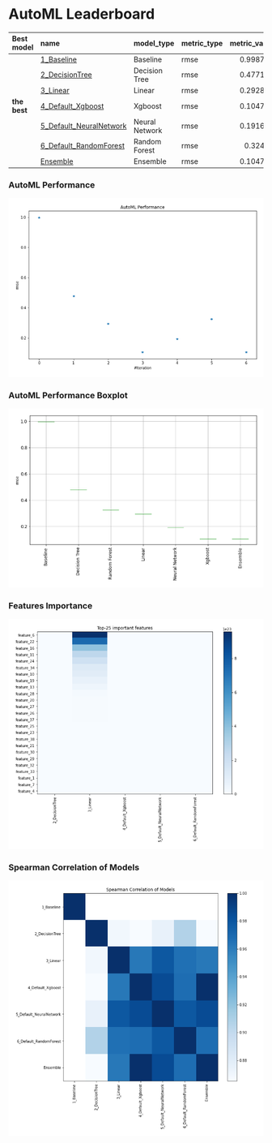 # AutoML Leaderboard

| Best model   | name                                                         | model_type     | metric_type   |   metric_value |   train_time |
|:-------------|:-------------------------------------------------------------|:---------------|:--------------|---------------:|-------------:|
|              | [1_Baseline](1_Baseline/README.md)                           | Baseline       | rmse          |       0.998742 |         4.08 |
|              | [2_DecisionTree](2_DecisionTree/README.md)                   | Decision Tree  | rmse          |       0.477109 |         8.84 |
|              | [3_Linear](3_Linear/README.md)                               | Linear         | rmse          |       0.292867 |         7.4  |
| **the best** | [4_Default_Xgboost](4_Default_Xgboost/README.md)             | Xgboost        | rmse          |       0.104783 |        17.67 |
|              | [5_Default_NeuralNetwork](5_Default_NeuralNetwork/README.md) | Neural Network | rmse          |       0.191638 |         5.36 |
|              | [6_Default_RandomForest](6_Default_RandomForest/README.md)   | Random Forest  | rmse          |       0.32464  |        19.32 |
|              | [Ensemble](Ensemble/README.md)                               | Ensemble       | rmse          |       0.104783 |         0.28 |

### AutoML Performance
![AutoML Performance](ldb_performance.png)

### AutoML Performance Boxplot
![AutoML Performance Boxplot](ldb_performance_boxplot.png)

### Features Importance
![features importance across models](features_heatmap.png)



### Spearman Correlation of Models
![models spearman correlation](correlation_heatmap.png)

